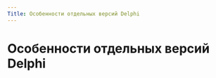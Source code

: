 ```yaml
---
Title: Особенности отдельных версий Delphi
---
```



Особенности отдельных версий Delphi
===================================

<!-- TOC -->
